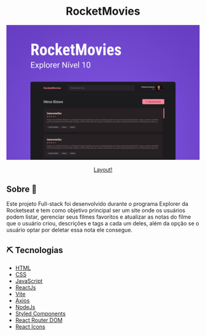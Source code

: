 <h1 align="center">RocketMovies</h1>

<img src="./src/assets/Interface.png"/>

<div align="center">

 <a href="https://www.figma.com/file/gABt6gQNXzI3twzaUBs1jy/RocketMovies-(Copy)?type=design&node-id=0-1&t=f0C1HTYPvv4nqNWs-0" target="_blank">Layout!</a> 
</div>


## Sobre 📖
Este projeto Full-stack foi desenvolvido durante o programa Explorer da Rocketseat e tem como objetivo principal ser um site onde os usuários podem listar, gerenciar seus filmes favoritos e atualizar as notas do filme que o usuário criou, descrições e tags a cada um deles, além da opção se o usuário optar por deletar essa nota ele consegue.

## ⛏️ Tecnologias

- [HTML](https://developer.mozilla.org/en-US/docs/Web/HTML)
- [CSS](https://developer.mozilla.org/en-US/docs/Web/CSS)
- [JavaScript](https://developer.mozilla.org/en-US/docs/Web/JavaScript)
- [ReactJs](https://react.dev)
- [Vite](https://vitejs.dev)
- [Axios](https://axios-http.com/)
- [NodeJs](https://nodejs.org/en/)
- [Styled Components](https://styled-components.com)
- [React Router DOM](https://reactrouter.com/en/)
- [React Icons](https://react-icons.github.io/react-icons/)
